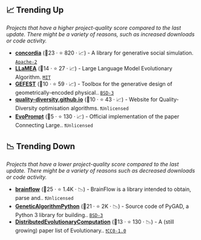 ## 📈 Trending Up

_Projects that have a higher project-quality score compared to the last update. There might be a variety of reasons, such as increased downloads or code activity._

- <b><a href="https://github.com/google-deepmind/concordia">concordia</a></b> (🥇23 ·  ⭐ 820 · 📈) - A library for generative social simulation. <code><a href="http://bit.ly/3nYMfla">Apache-2</a></code>
- <b><a href="https://github.com/XAI-liacs/LLaMEA">LLaMEA</a></b> (🥈14 ·  ⭐ 27 · 📈) - Large Language Model Evolutionary Algorithm. <code><a href="http://bit.ly/34MBwT8">MIT</a></code>
- <b><a href="https://github.com/aimclub/GEFEST">GEFEST</a></b> (🥉10 ·  ⭐ 59 · 📈) - Toolbox for the generative design of geometrically-encoded physical.. <code><a href="http://bit.ly/3aKzpTv">BSD-3</a></code>
- <b><a href="https://github.com/quality-diversity/quality-diversity.github.io">quality-diversity.github.io</a></b> (🥉10 ·  ⭐ 43 · 📈) - Website for Quality-Diversity optimisation algorithms. <code>❗Unlicensed</code>
- <b><a href="https://github.com/beeevita/EvoPrompt">EvoPrompt</a></b> (🥉5 ·  ⭐ 130 · 📈) - Official implementation of the paper Connecting Large.. <code>❗Unlicensed</code>

## 📉 Trending Down

_Projects that have a lower project-quality score compared to the last update. There might be a variety of reasons such as decreased downloads or code activity._

- <b><a href="https://github.com/brainflow-dev/brainflow">brainflow</a></b> (🥇25 ·  ⭐ 1.4K · 📉) - BrainFlow is a library intended to obtain, parse and.. <code>❗Unlicensed</code>
- <b><a href="https://github.com/ahmedfgad/GeneticAlgorithmPython">GeneticAlgorithmPython</a></b> (🥇21 ·  ⭐ 2K · 📉) - Source code of PyGAD, a Python 3 library for building.. <code><a href="http://bit.ly/3aKzpTv">BSD-3</a></code>
- <b><a href="https://github.com/Evolutionary-Intelligence/DistributedEvolutionaryComputation">DistributedEvolutionaryComputation</a></b> (🥈13 ·  ⭐ 130 · 📉) - A (still growing) paper list of Evolutionary.. <code><a href="https://tldrlegal.com/search?q=CC0-1.0">❗️CC0-1.0</a></code>

